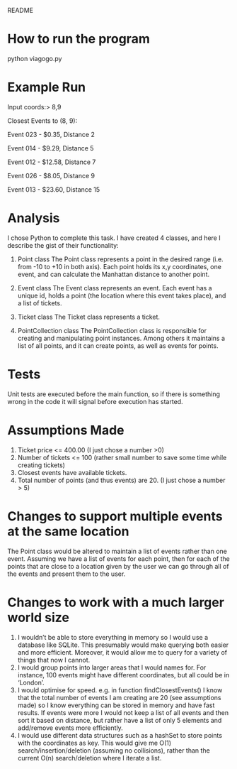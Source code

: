 README

# How to run the program
python viagogo.py


# Example Run
Input coords:> 8,9

Closest Events to (8, 9):

Event 023 - $0.35, Distance 2

Event 014 - $9.29, Distance 5

Event 012 - $12.58, Distance 7

Event 026 - $8.05, Distance 9

Event 013 - $23.60, Distance 15


# Analysis
I chose Python to complete this task. I have created 4 classes, and here I describe the gist of their functionality:

1) Point class
The Point class represents a point in the desired range (i.e. from -10 to +10 in both axis). Each point holds its x,y coordinates, one event, and can calculate the Manhattan distance to another point.

2) Event class
The Event class represents an event. Each event has a unique id, holds a point (the location where this event takes place), and a list of tickets.

3) Ticket class
The Ticket class represents a ticket.

4) PointCollection class
The PointCollection class is responsible for creating and manipulating point instances. Among others it maintains a list of all points, and it can create points, as well as events for points. 


# Tests
Unit tests are executed before the main function, so if there is something wrong in the code it will signal before execution has started.


# Assumptions Made
1) Ticket price <= 400.00 (I just chose a number >0)
2) Number of tickets <= 100 (rather small number to save some time while creating tickets)
3) Closest events have available tickets.
4) Total number of points (and thus events) are 20. (I just chose a number > 5)


# Changes to support multiple events at the same location
The Point class would be altered to maintain a list of events rather than one event. Assuming we have a list of events for each point, then for each of the points that are close to a location given by the user we can go through all of the events and present them to the user.


# Changes to work with a much larger world size
1) I wouldn’t be able to store everything in memory so I would use a database like SQLite. This presumably would make querying both easier and more efficient. Moreover, it would allow me to query for a variety of things that now I cannot.
2) I would group points into larger areas that I would names for. For instance, 100 events might have different coordinates, but all could be in ‘London’. 
3) I would optimise for speed. e.g. in function findClosestEvents() I know that the total number of events I am creating are 20 (see assumptions made) so I know everything can be stored in memory and have fast results. If events were more I would not keep a list of all events and then sort it based on distance, but rather have a list of only 5 elements and add/remove events more efficiently.
4) I would use different data structures such as a hashSet to store points with the coordinates as key. This would give me O(1) search/insertion/deletion (assuming no collisions), rather than the current O(n) search/deletion where I iterate a list.


